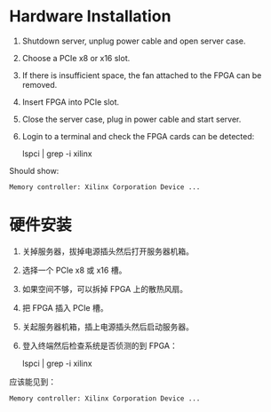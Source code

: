 # Hardware Installation

1. Shutdown server, unplug power cable and open server case.

2. Choose a PCIe x8 or x16 slot.

3. If there is insufficient space, the fan attached to the FPGA can be removed.

4. Insert FPGA into PCIe slot.

5. Close the server case, plug in power cable and start server.

6. Login to a terminal and check the FPGA cards can be detected:

    lspci | grep -i xilinx

Should show:

    Memory controller: Xilinx Corporation Device ...

# 硬件安装

1. 关掉服务器，拔掉电源插头然后打开服务器机箱。

2. 选择一个 PCIe x8 或 x16 槽。

3. 如果空间不够，可以拆掉 FPGA 上的散热风扇。

4. 把 FPGA 插入 PCIe 槽。

5. 关起服务器机箱，插上电源插头然后启动服务器。

6. 登入终端然后检查系统是否侦测的到 FPGA：

    lspci | grep -i xilinx

应该能见到：

    Memory controller: Xilinx Corporation Device ...

